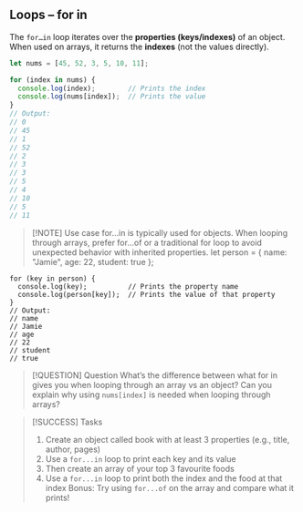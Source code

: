 ## Loops – for in

The `for…in` loop iterates over the **properties (keys/indexes)** of an object.  
When used on arrays, it returns the **indexes** (not the values directly).

```js
let nums = [45, 52, 3, 5, 10, 11];

for (index in nums) {
  console.log(index);        // Prints the index
  console.log(nums[index]);  // Prints the value
}
// Output:
// 0
// 45
// 1
// 52
// 2
// 3
// 3
// 5
// 4
// 10
// 5
// 11
```

> [!NOTE] Use case
> for…in is typically used for objects. When looping through arrays, prefer for…of or a traditional for loop to avoid unexpected behavior with inherited properties.
> let person = { name: "Jamie", age: 22, student: true };

```
for (key in person) {
  console.log(key);          // Prints the property name
  console.log(person[key]);  // Prints the value of that property
}
// Output:
// name
// Jamie
// age
// 22
// student
// true
```

> [!QUESTION] Question
> What’s the difference between what for in gives you when looping through an array vs an object?
> Can you explain why using `nums[index]` is needed when looping through arrays?

> [!SUCCESS] Tasks
> 1. Create an object called book with at least 3 properties (e.g., title, author, pages)
> 2. Use a `for...in` loop to print each key and its value
> 3. Then create an array of your top 3 favourite foods
> 4. Use a `for...in` loop to print both the index and the food at that index
> Bonus: Try using `for...of` on the array and compare what it prints!